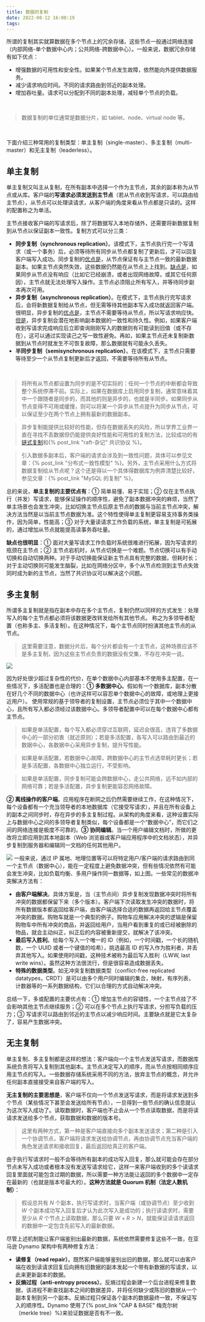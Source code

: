 ```yaml
---
title: 数据的复制
date: 2022-08-12 16:00:19
tags:
---
```


所谓的复制其实就算数据在多个节点上的冗余存储，这些节点一般通过网络连接（内部网络-单个数据中心内；公共网络-跨数据中心）。一般来说，数据冗余存储有如下优点：
* 增强数据的可用性和安全性。如果某个节点发生故障，依然能向外提供数据服务。
* 减少请求响应时间。不同的请求路由到邻近的副本处理。
* 增加吞吐量。请求可以分配到不同的副本处理，减轻单个节点的负载。

<br>

> 数据复制的单位通常是数据分片，如 tablet、node、virtual node 等。

<br>

下面介绍三种常用的复制类型：单主复制（single-master）、多主复制（multi-master）和无主复制（leaderless）。

## 单主复制
单主复制又叫主从复制，在所有副本中选择一个作为主节点，其余的副本称为从节点或从库。客户端的**写请求必须发送到主节点**（若从节点收到写请求，可以路由给主节点），从节点可以处理读请求，从客户端的角度来看从节点都是只读的。这样的配置称之为单活。

主节点接收客户端的写请求后，除了将数据写入本地存储外，还需要将新数据复制到从节点以保证副本一致性。复制方式可以分三类：
* **同步复制（synchronous replication）**。该模式下，主节点执行完一个写请求（或一个事务）后，必须等待所有同步从节点都复制了更新后，才可以回复客户端写入成功。同步复制的<u>优点是</u>，从节点保证有与主节点一致的最新数据副本。如果主节点突然失效，这些数据仍然能在从节点上上找到。<u>缺点是</u>，如果同步从节点没有响应（比如它已经崩溃，或者出现网络故障，或其它任何原因），主节点就无法处理写入操作。主节点必须阻止所有写入，并等待同步副本再次可用。
* **异步复制（asynchronous replication）**。在模式下，主节点执行完写请求后，会将新数据复制给从节点，但无需等待其他副本写入成功就返回客户端。很明显，异步复制的<u>优点是</u>，主节点不需要等待从节点，所以写请求响应快。<u>但是</u>，异步复制会潜在地影响副本数据的一致性和持久性。例如，如果客户端收到写请求完成响应后立即查询刚刚写入的数据则有可能读到旧值（或不存在），这可以通过实现读己之写一致性避免。再如，如果主节点还未复制新数据到从节点时就发生不可恢复故障，那么数据就有可能永久丢失。
* **半同步复制（semisynchronous replication）**。在该模式下，主节点只需要等待至少一个从节点复制更新后才返回，不需要等待所有从节点。

<br>

> 将所有从节点都设置为同步的是不切实际的：任何一个节点的中断都会导致整个系统停滞不前。实际上，如果在数据库上启用同步复制，通常意味着其中一个跟随者是同步的，而其他的则是异步的，也就是半同步。如果同步从节点变得不可用或缓慢，则可以将某一个异步从节点提升为同步从节点，可以保证至少在两个节点上拥有最新的数据副本。

> 异步复制能提供比较好的性能，但存在数据丢失的风险，所以学界工业界一直在寻找不丢数据但仍能提供良好性能和可用性的复制方法，比较成功的有[链式复制](https://pdos.csail.mit.edu/6.824/papers/cr-osdi04.pdf)和{% post_link "raft-杂记" 共识协议 %}。

> 引入数据多副本后，客户端的请求会涉及到一致性问题，具体可以参见文章：{% post_link "分布式一致性模型" %}。另外，主节点采用什么方式将数据复制给从节点呢？这个还是得以一个具体得数据库为例弄清楚比较好，参见文章：{% post_link "MySQL 的复制" %}。

总的来说，**单主复制的主要优点有**：① 简单易懂、易于实现；② 仅在主节点执行（并发）写请求，能够保证操作的顺序性，避免了副本数据冲突的麻烦，当然了单主场景也会发生冲突，比如切换主节点后原主节点的数据与当前主节点冲突，解决方法当然是以当前主节点数据为准。这个特性使得单主复制更容易支持事务类操作，因为简单，性能高；③ 对于大量读请求工作负载的系统，单主复制是可拓展的，通过增加从节点就能提高读事务吞吐量。

**缺点也很明显**：① 面对大量写请求工作负载时系统很难进行拓展，因为写请求的瓶颈在主节点；② 主节点宕机时，从节点切换是一个难题。节点切换可以有手动切换和自动切换两种。对于手动切换能保证新主节点具有完整的数据，但耗时长；对于主动切换则可能发生脑裂，比如在网络分区中，多个从节点检测到主节点失效同时成为新的主节点，当然了共识协议可以解决这个问题。

## 多主复制 
所谓多主复制就是指在副本中存在多个主节点，复制仍然以同样的方式发生：处理写入的每个主节点都必须将该数据更改转发给所有其他节点。 称之为多领导者配置（也称多主、多活复制）。在这种情况下，每个主节点同时扮演其他主节点的从节点。
> 这里需要注意，数据分片后，每个分片都会有一个主节点，这种场景应该不是多主复制，因为这些主节点负责的数据没有交集，不存在冲突一说。

![](/img/data_replication/2.png)

因为好处很少超过复杂性的代价，在单个数据中心内部基本不使用多主配置，在一些情况下，多活配置也是合理的：**① 多数据中心**。假如有一个数据库，副本分散在好几个不同的数据中心（也许这样可以容忍单个数据中心的故障，或地理上更接近用户）。 使用常规的基于领导者的复制设置，主节点必须位于其中一个数据中心，且所有写入都必须经过该数据中心。多领导者配置中可以在每个数据中心都有主节点。
> 如果是单活配置，每个写入都必须穿过互联网，延迟会很高，违背了多数据中心的一部分初衷（就近原则）；若是多活配置，各写入可以路由到最近的数据中心，各数据中心采用异步复制，提升写性能。

> 如果是单活配置，若数据中心故障，跨数据中心的主节点选举耗时更长；若是多活配置，各数据中心独立运行，不受影响。

> 如果是单活配置，同步复制可能会跨数据中心，走公共网络，远不如内部的网络可靠；若是多活配置，异步复制更能容忍网络故障。

**② 离线操作的客户端**。应用程序在断网之后仍然需要继续工作，在这种情况下，每个设备都有一个充当领导者的本地数据库（它接受写请求），并且在所有设备上的副本之间同步时，存在异步的多主复制过程。从架构的角度来看，这种设置实际上与数据中心之间的多领导者复制类似，每个设备都是一个“数据中心”，而它们之间的网络连接是极度不可靠的。**③ 协同编辑**。当一个用户编辑文档时，所做的更改将立即应用到其本地副本（Web 浏览器或客户端应用程序中的文档状态），并异步复制到服务器和编辑同一文档的任何其他用户。

![](/img/data_replication/1.png)
一般来说，通过 IP 属地、地理位置等可以将特定用户/客户端的请求路由到同一个主节点（数据中心），能在一定程度上避免数据冲突，但有些情况依然有可能会发生冲突，比如负载均衡、多用户操作同一数据等，如上图。一些常见的数据冲突解决方法有：
* **由客户端解决**。具体方案是，当（主节点间）异步复制发现数据冲突时将所有冲突的数据都保留下来（多个版本）。客户端下次读取发生冲突的数据时，将所有数据版本都返回给客户端，由客户端选择合适的数据再返回给主节点覆盖冲突的数据。购物车就是一个典型的例子。购物车应用解决冲突的逻辑是保留购物车中所有冲突的商品，并返回给用户，当用户看到重复的或已经被删除的物品，就会主动纠正，纠正后的内容被重新提交，就解决了该冲突。
* **最后写入胜利**。给每个写入一个唯一的 ID（例如，一个时间戳，一个长的随机数，一个 UUID 或者一个键值的哈希），挑选最高 ID 的写入作为胜利者，并丢弃其他写入。如果使用时间戳，这种技术被称为最后写入胜利（LWW, last write wins）。虽然这种方法很流行，但是很容易造成数据丢失。
* **特殊的数据类型**。如无冲突复制数据类型（conflict-free replicated datatypes，CRDT）是可以由多个用户同时编辑的集合，映射，有序列表，计数器等的一系列数据结构，它们以合理的方式自动解决冲突。

总结一下，多或配置的主要优点有：① 增加主节点的容错性，一个主节点挂了不会影响其他主节点继续服务；② 可以在多个节点上执行写请求，分担写负载的压力；③ 写请求可以路由到邻近的主节点以减少响应时间。主要缺点就是它太复杂了，容易产生数据冲突。

## 无主复制
单主复制、多主复制都是这样的想法：客户端向一个主节点发送写请求，而数据库系统负责将写入复制到其他副本。主节点决定写入的顺序，而从节点按相同顺序应用主节点的写入。一些数据存储系统采用不同的方法，放弃主节点的概念，并允许任何副本直接接受来自客户端的写入。

**无主复制的主要思想是**，客户端不仅向一个节点发送写请求，而是将请求发送到多个节点（某些情况下甚至会发送给所有节点），一旦得到一些节点的确认信息就认为这次写入成功了。读取数据时，客户端也不止会从一个节点读取数据，而是将读请求发送给多个节点，获取数据和数据的版本号。
> 这里有两种方式，第一种是客户端直接向多个副本发送请求；第二种是引入一个协调节点，客户端将请求发送给协调节点，再由协调节点充当客户端的角色发送请求和接收回复，最后返回给真正的客户端。

由于执行写请求时一般不会等待所有副本的成功写入回复，那么就可能会存在部分节点未写入成功或者根本没有发送写请求给它，这样一来客户端收到的多个读请求回复里面就可能包含过期的数据，所以需要一种方法能让返回的多个数据中一定存在最新的（也就是版本号最大的）。**这种方法就是 Quorum 机制（法定人数机制）**：
> 假设总共有 $N$ 个副本，执行写请求时，当客户端（或协调节点）至少收到 $W$ 个副本成功写入回复后才认为此次写入是成功的；执行读请求时，需要至少从 $R$ 个节点上读取数据，那么只要 $W + R > N$，就能保证读请求返回的数据中一定包含先前写入的最新数据。

尽管上述机制能让客户端鉴别出最新的数据，系统依然需要修复这些不一致，在亚马逊 Dynamo 架构中有两种修复方法：
* **读修复（read repair）**。既然客户端能够鉴别出旧的数据，那么就可以由客户端在收到读请求回复后向拥有旧数据的副本发起一个带有新数据的写请求，以此来更新副本的数据。
* **反熵过程（anti-entropy process）**。反熵过程会新建一个后台进程来修复数据，该进程不断查找副本之间的数据差异，并将任何缺少或陈旧的数据从一个副本复制到另一个副本。反熵过程只保证各个副本的数据最终一致，不保证写入的顺序性。Dynamo 使用了{% post_link "CAP & BASE" 梅克尔树（merkle tree）%}来验证数据是否有不一致。